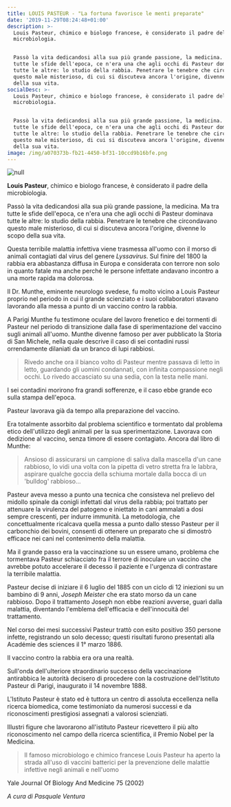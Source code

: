 ```yaml
---
title: LOUIS PASTEUR - "La fortuna favorisce le menti preparate"
date: '2019-11-29T08:24:48+01:00'
description: >-
  Louis Pasteur, chimico e biologo francese, è considerato il padre della
  microbiologia.


  Passò la vita dedicandosi alla sua più grande passione, la medicina. Ma tra
  tutte le sfide dell'epoca, ce n'era una che agli occhi di Pasteur dominava
  tutte le altre: lo studio della rabbia. Penetrare le tenebre che circondavano
  questo male misterioso, di cui si discuteva ancora l'origine, divenne lo scopo
  della sua vita.
socialDesc: >-
  Louis Pasteur, chimico e biologo francese, è considerato il padre della
  microbiologia.


  Passò la vita dedicandosi alla sua più grande passione, la medicina. Ma tra
  tutte le sfide dell'epoca, ce n'era una che agli occhi di Pasteur dominava
  tutte le altre: lo studio della rabbia. Penetrare le tenebre che circondavano
  questo male misterioso, di cui si discuteva ancora l'origine, divenne lo scopo
  della sua vita.
image: /img/a070373b-fb21-4450-bf31-10ccd9b16bfe.png
---
```

![null](/img/a070373b-fb21-4450-bf31-10ccd9b16bfe.png)

**Louis Pasteur**, chimico e biologo francese, è considerato il padre della microbiologia. 

Passò la vita dedicandosi alla sua più grande passione, la medicina. Ma tra tutte le sfide dell'epoca, ce n'era una che agli occhi di Pasteur dominava tutte le altre: lo studio della rabbia. Penetrare le tenebre che circondavano questo male misterioso, di cui si discuteva ancora l'origine, divenne lo scopo della sua vita.

Questa terribile malattia infettiva viene trasmessa all'uomo con il morso di animali contagiati dal virus del genere _Lyssavirus_. Sul finire del 1800 la rabbia era abbastanza diffusa in Europa e considerata con terrore non solo in quanto fatale ma anche perché le persone infettate andavano incontro a una morte rapida ma dolorosa.

Il Dr. Munthe, eminente neurologo svedese, fu molto vicino a Louis Pasteur proprio nel periodo in cui il grande scienziato e i suoi collaboratori stavano lavorando alla messa a punto di un vaccino contro la rabbia.

A Parigi Munthe fu testimone oculare del lavoro frenetico e dei tormenti di Pasteur nel periodo di transizione dalla fase di sperimentazione del vaccino sugli animali all'uomo. Munthe divenne famoso per aver pubblicato la Storia di San Michele, nella quale descrive il caso di sei contadini russi orrendamente dilaniati da un branco di lupi rabbiosi.

> Rivedo anche ora il bianco volto di Pasteur mentre passava di letto in letto, guardando gli uomini condannati, con infinita compassione negli occhi. Lo rivedo accasciato su una sedia, con la testa nelle mani.

I sei contadini morirono fra grandi sofferenze, e il caso ebbe grande eco sulla stampa dell'epoca.

Pasteur lavorava già da tempo alla preparazione del vaccino.

Era totalmente assorbito dal problema scientifico e tormentato dal problema etico dell'utilizzo degli animali per la sua sperimentazione. Lavorava con dedizione al vaccino, senza timore di essere contagiato. Ancora dal libro di Munthe:

> Ansioso di assicurarsi un campione di saliva  dalla mascella d'un cane rabbioso, lo vidi una volta con la pipetta di vetro stretta fra le labbra, aspirare qualche goccia della schiuma mortale dalla bocca di un 'bulldog' rabbioso...

Pasteur aveva messo a punto una tecnica che consisteva nel prelievo del midollo spinale da conigli infettati dal virus della rabbia; poi trattato per attenuare la virulenza del patogeno e iniettato in cani ammalati a dosi sempre crescenti, per indurre immunità. La metodologia, che concettualmente ricalcava quella messa a punto dallo stesso Pasteur per il carbonchio dei bovini, consentì di ottenere un preparato che si dimostrò efficace nei cani nel contenimento della malattia.

Ma il grande passo era la vaccinazione su un essere umano, problema che tormentava Pasteur schiacciato fra il terrore di inoculare un vaccino che avrebbe potuto accelerare il decesso il paziente e l'urgenza di contrastare la terribile malattia.

Pasteur decise di iniziare il 6 luglio del 1885 con un ciclo di 12 iniezioni su un bambino di 9 anni, _Joseph Meister_ che era stato morso da un cane rabbioso. Dopo il trattamento Joseph non ebbe reazioni avverse, guarì dalla malattia, diventando l'emblema dell'efficacia e dell'innocuità del trattamento.

Nel corso dei mesi successivi Pasteur trattò con esito positivo 350 persone infette, registrando un solo decesso; questi risultati furono presentati alla Académie des sciences il 1° marzo 1886. 

Il vaccino contro la rabbia era ora una realtà.

Sull'onda dell'ulteriore straordinario successo della vaccinazione antirabbica le autorità decisero di procedere con la costruzione dell'Istituto Pasteur di Parigi, inaugurato il 14 novembre 1888.

L'Istituto Pasteur è stato ed è tuttora un centro di assoluta eccellenza nella ricerca biomedica, come testimoniato da numerosi successi e da riconoscimenti prestigiosi assegnati a valorosi scienziati.

Illustri figure che lavorarono all'istituto Pasteur ricevettero il più alto riconoscimento nel campo della ricerca scientifica, il Premio Nobel per la Medicina.

> Il famoso microbiologo e chimico francese Louis Pasteur ha aperto la strada all'uso di vaccini batterici per la prevenzione delle malattie infettive negli animali e nell'uomo

Yale Journal Of Biology And Medicine 75 (2002)

_A cura di Pasquale Ventura_
